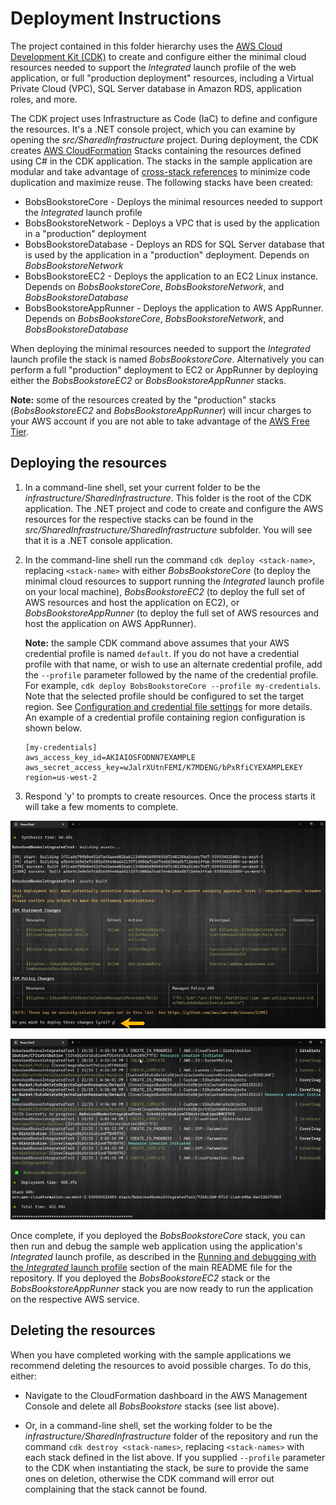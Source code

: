 # Deployment Instructions

The project contained in this folder hierarchy uses the [AWS Cloud Development Kit (CDK)](https://aws.amazon.com/cdk) to create and configure either the minimal cloud resources needed to support the _Integrated_ launch profile of the web application, or full "production deployment" resources, including a Virtual Private Cloud (VPC), SQL Server database in Amazon RDS, application roles, and more.

The CDK project uses Infrastructure as Code (IaC) to define and configure the resources. It's a .NET console project, which you can examine by opening the _src/SharedInfrastructure_ project. During deployment, the CDK creates [AWS CloudFormation](https://aws.amazon.com/cloudformation) Stacks containing the resources defined using C# in the CDK application. The stacks in the sample application are modular and take advantage of [cross-stack references](https://docs.aws.amazon.com/AWSCloudFormation/latest/UserGuide/walkthrough-crossstackref.html) to minimize code duplication and maximize reuse. The following stacks have been created:

* BobsBookstoreCore - Deploys the minimal resources needed to support the _Integrated_ launch profile
* BobsBookstoreNetwork - Deploys a VPC that is used by the application in a "production" deployment
* BobsBookstoreDatabase - Deploys an RDS for SQL Server database that is used by the application in a "production" deployment. Depends on _BobsBookstoreNetwork_
* BobsBookstoreEC2 - Deploys the application to an EC2 Linux instance. Depends on _BobsBookstoreCore_, _BobsBookstoreNetwork_, and _BobsBookstoreDatabase_
* BobsBookstoreAppRunner - Deploys the application to AWS AppRunner. Depends on _BobsBookstoreCore_, _BobsBookstoreNetwork_, and _BobsBookstoreDatabase_

When deploying the minimal resources needed to support the _Integrated_ launch profile the stack is named _BobsBookstoreCore_. Alternatively you can perform a full "production" deployment to EC2 or AppRunner by deploying either the _BobsBookstoreEC2_ or _BobsBookstoreAppRunner_ stacks.

**Note:** some of the resources created by the "production" stacks (_BobsBookstoreEC2_ and _BobsBookstoreAppRunner_) will incur charges to your AWS account if you are not able to take advantage of the [AWS Free Tier](https://aws.amazon.com/free).

## Deploying the resources

1. In a command-line shell, set your current folder to be the _infrastructure/SharedInfrastructure_. This folder is the root of the CDK application. The .NET project and code to create and configure the AWS resources for the respective stacks can be found in the _src/SharedInfrastructure/SharedInfrastructure_ subfolder. You will see that it is a .NET console application.

1. In the command-line shell run the command `cdk deploy <stack-name>`, replacing `<stack-name>` with either _BobsBookstoreCore_ (to deploy the minimal cloud resources to support running the _Integrated_ launch profile on your local machine), _BobsBookstoreEC2_ (to deploy the full set of AWS resources and host the application on EC2), or _BobsBookstoreAppRunner_ (to deploy the full set of AWS resources and host the application on AWS AppRunner).

    **Note:** the sample CDK command above assumes that your AWS credential profile is named `default`. If you do not have a credential profile with that name, or wish to use an alternate credential profile, add the `--profile` parameter followed by the name of the credential profile. For example, `cdk deploy BobsBookstoreCore --profile my-credentials`. Note that the selected profile should be configured to set the target region. See [Configuration and credential file settings](https://docs.aws.amazon.com/cli/latest/userguide/cli-configure-files.html) for more details. An example of a credential profile containing region configuration is shown below.

    ```text
    [my-credentials]
    aws_access_key_id=AKIAIOSFODNN7EXAMPLE
    aws_secret_access_key=wJalrXUtnFEMI/K7MDENG/bPxRfiCYEXAMPLEKEY
    region=us-west-2
    ```

1. Respond 'y' to prompts to create resources. Once the process starts it will take a few moments to complete.

![Confirming resource creation at deployment](/media/shell_deployment1.png)

![Completed deployment](/media/shell_deployment2.png)

 Once complete, if you deployed the _BobsBookstoreCore_ stack, you can then run and debug the sample web application using the application's _Integrated_ launch profile, as described in the [Running and debugging with the _Integrated_ launch profile](./README.md#running-and-debugging-with-the-integrated-launch-profiles) section of the main README file for the repository. If you deployed the _BobsBookstoreEC2_ stack or the _BobsBookstoreAppRunner_ stack you are now ready to run the application on the respective AWS service.

## Deleting the resources

When you have completed working with the sample applications we recommend deleting the resources to avoid possible charges. To do this, either:

* Navigate to the CloudFormation dashboard in the AWS Management Console and delete all _BobsBookstore_ stacks (see list above).

* Or, in a command-line shell, set the working folder to be the _infrastructure/SharedInfrastructure_ folder of the repository and run the command `cdk destroy <stack-names>`, replacing `<stack-names>` with each stack defined in the list above. If you supplied `--profile` parameter to the CDK when instantiating the stack, be sure to provide the same ones on deletion, otherwise the CDK command will error out complaining that the stack cannot be found.
